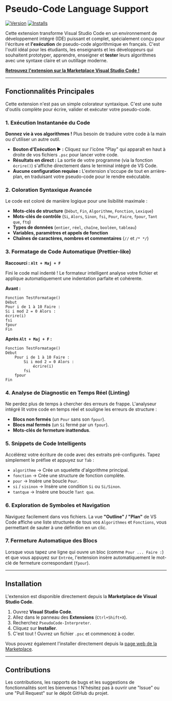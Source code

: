 # Pseudo-Code Language Support

[![Version](https://img.shields.io/visual-studio-marketplace/v/LucasM54.PseudoCode-Interpreter?style=for-the-badge&logo=visualstudiocode)](https://marketplace.visualstudio.com/items?itemName=LucasM54.PseudoCode-Interpreter)
[![Installs](https://img.shields.io/visual-studio-marketplace/i/LucasM54.PseudoCode-Interpreter?style=for-the-badge)](https://marketplace.visualstudio.com/items?itemName=LucasM54.PseudoCode-Interpreter)

Cette extension transforme Visual Studio Code en un environnement de développement intégré (IDE) puissant et complet, spécialement conçu pour l'écriture et **l'exécution** de pseudo-code algorithmique en français. C'est l'outil idéal pour les étudiants, les enseignants et les développeurs qui souhaitent prototyper, apprendre, enseigner et **tester** leurs algorithmes avec une syntaxe claire et un outillage moderne.

[**Retrouvez l'extension sur la Marketplace Visual Studio Code !**](https://marketplace.visualstudio.com/items?itemName=LucasM54.PseudoCode-Interpreter)

---

## Fonctionnalités Principales

Cette extension n'est pas un simple colorateur syntaxique. C'est une suite d'outils complète pour écrire, valider et exécuter votre pseudo-code.

### 1. Exécution Instantanée du Code
**Donnez vie à vos algorithmes !** Plus besoin de traduire votre code à la main ou d'utiliser un autre outil.
-   **Bouton d'Exécution ▶️ :** Cliquez sur l'icône "Play" qui apparaît en haut à droite de vos fichiers `.psc` pour lancer votre code.
-   **Résultats en direct :** La sortie de votre programme (via la fonction `écrire()`) s'affiche directement dans le terminal intégré de VS Code.
-   **Aucune configuration requise :** L'extension s'occupe de tout en arrière-plan, en traduisant votre pseudo-code pour le rendre exécutable.

### 2. Coloration Syntaxique Avancée
Le code est coloré de manière logique pour une lisibilité maximale :
-   **Mots-clés de structure** (`Début`, `Fin`, `Algorithme`, `Fonction`, `Lexique`)
-   **Mots-clés de contrôle** (`Si`, `Alors`, `Sinon`, `fsi`, `Pour`, `Faire`, `fpour`, `Tant que`, `ftq`)
-   **Types de données** (`entier`, `réel`, `chaîne`, `booléen`, `tableau`)
-   **Variables, paramètres et appels de fonction**
-   **Chaînes de caractères, nombres et commentaires** (`//` et `/* */`)

### 3. Formatage de Code Automatique (Prettier-like)
**Raccourci : `Alt + Maj + F`**

Fini le code mal indenté ! Le formateur intelligent analyse votre fichier et applique automatiquement une indentation parfaite et cohérente.

**Avant :**
```psc
Fonction TestFormatage()
Début
Pour i de 1 à 10 Faire :
Si i mod 2 = 0 Alors :
écrire(i)
fsi
fpour
Fin
```

**Après `Alt + Maj + F` :**
```psc
Fonction TestFormatage()
Début
	Pour i de 1 à 10 Faire :
		Si i mod 2 = 0 Alors :
			écrire(i)
		fsi
	fpour
Fin
```

### 4. Analyse de Diagnostic en Temps Réel (Linting)
Ne perdez plus de temps à chercher des erreurs de frappe. L'analyseur intégré lit votre code en temps réel et souligne les erreurs de structure :
-   **Blocs non fermés** (un `Pour` sans son `fpour`).
-   **Blocs mal fermés** (un `Si` fermé par un `fpour`).
-   **Mots-clés de fermeture inattendus**.

### 5. Snippets de Code Intelligents
Accélérez votre écriture de code avec des extraits pré-configurés. Tapez simplement le préfixe et appuyez sur `Tab` :
-   `algorithme` → Crée un squelette d'algorithme principal.
-   `fonction` → Crée une structure de fonction complète.
-   `pour` → Insère une boucle `Pour`.
-   `si` / `sisinon` → Insère une condition `Si` ou `Si/Sinon`.
-   `tantque` → Insère une boucle `Tant que`.

### 6. Exploration de Symboles et Navigation
Naviguez facilement dans vos fichiers. La vue **"Outline" / "Plan"** de VS Code affiche une liste structurée de tous vos `Algorithmes` et `Fonctions`, vous permettant de sauter à une définition en un clic.

### 7. Fermeture Automatique des Blocs
Lorsque vous tapez une ligne qui ouvre un bloc (comme `Pour ... Faire :`) et que vous appuyez sur `Entrée`, l'extension insère automatiquement le mot-clé de fermeture correspondant (`fpour`).

---

## Installation

L'extension est disponible directement depuis la **Marketplace de Visual Studio Code**.

1.  Ouvrez **Visual Studio Code**.
2.  Allez dans le panneau des **Extensions** (`Ctrl+Shift+X`).
3.  Recherchez `PseudoCode-Interpreter`.
4.  Cliquez sur **Installer**.
5.  C'est tout ! Ouvrez un fichier `.psc` et commencez à coder.

Vous pouvez également l'installer directement depuis la [page web de la Marketplace](https://marketplace.visualstudio.com/items?itemName=LucasM54.PseudoCode-Interpreter).

---

## Contributions

Les contributions, les rapports de bugs et les suggestions de fonctionnalités sont les bienvenus ! N'hésitez pas à ouvrir une "Issue" ou une "Pull Request" sur le dépôt GitHub du projet.